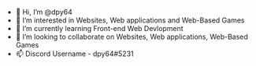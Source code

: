 - 👋 Hi, I’m @dpy64
- 👀 I’m interested in Websites, Web applications and Web-Based Games
- 🌱 I’m currently learning Front-end Web Devlopment
- 💞️ I’m looking to collaborate on Websites, Web applications, Web-Based Games
- 📫 Discord Username - dpy64#5231

<!---
dpy64/dpy64 is a ✨ special ✨ repository because its `README.md` (this file) appears on your GitHub profile.
You can click the Preview link to take a look at your changes.
--->
